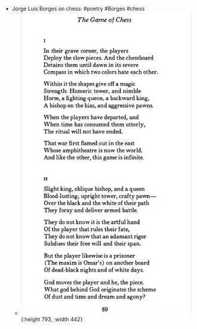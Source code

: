- Jorge Luis Borges on chess: #poetry #Borges #chess
	- ![f7onm3ddid9f1.jpeg](../assets/f7onm3ddid9f1_1756009736688_0.jpeg){:height 793, :width 442}